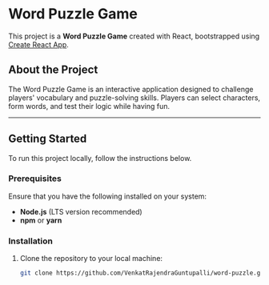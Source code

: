 # **Word Puzzle Game**

This project is a **Word Puzzle Game** created with React, bootstrapped using [Create React App](https://github.com/facebook/create-react-app).

## **About the Project**

The Word Puzzle Game is an interactive application designed to challenge players' vocabulary and puzzle-solving skills. Players can select characters, form words, and test their logic while having fun.

---

## **Getting Started**

To run this project locally, follow the instructions below.

### **Prerequisites**
Ensure that you have the following installed on your system:
- **Node.js** (LTS version recommended)  
- **npm** or **yarn**

### **Installation**
1. Clone the repository to your local machine:
   ```bash
   git clone https://github.com/VenkatRajendraGuntupalli/word-puzzle.git
